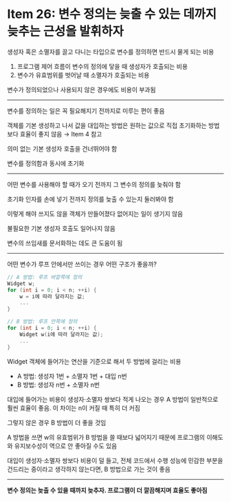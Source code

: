 # Item 26: 변수 정의는 늦출 수 있는 데까지 늦추는 근성을 발휘하자

생성자 혹은 소멸자를 끌고 다니는 타입으로 변수를 정의하면 반드시 물게 되는 비용

1. 프로그램 제어 흐름이 변수의 정의에 닿을 때 생성자가 호출되는 비용
2. 변수가 유효범위를 벗어날 때 소멸자가 호출되는 비용

변수가 정의되었으나 사용되지 않은 경우에도 비용이 부과됨

---

변수를 정의하는 일은 꼭 필요해지기 전까지로 미루는 편이 좋음

객체를 기본 생성하고 나서 값을 대입하는 방법은 원하는 값으로 직접 초기화하는 방법보다 효율이 좋지 않음 → Item 4 참고

의미 없는 기본 생성자 호출을 건너뛰어야 함

변수를 정의함과 동시에 초기화

---

어떤 변수를 사용해야 할 때가 오기 전까지 그 변수의 정의를 늦춰야 함

초기화 인자를 손에 넣기 전까지 정의를 늦출 수 있는지 둘러봐야 함

이렇게 해야 쓰지도 않을 객체가 만들어졌다 없어지는 일이 생기지 않음

불필요한 기본 생성자 호출도 일어나지 않음

변수의 쓰임새를 문서화하는 데도 큰 도움이 됨

---

어떤 변수가 루프 안에서만 쓰이는 경우 어떤 구조가 좋을까?

```c++
// A 방법: 루프 바깥쪽에 정의
Widget w;
for (int i = 0; i < n; ++i) {
    w = i에 따라 달라지는 값;
    ...
}

// B 방법: 루프 안쪽에 정의
for (int i = 0; i < n; ++i) {
    Widget w(i에 따라 달라지는 값);
    ...
}
```

Widget 객체에 들어가는 연산을 기준으로 해서 두 방법에 걸리는 비용

- A 방법: 생성자 1번 + 소멸자 1번 + 대입 n번
- B 방법: 생성자 n번 + 소멸자 n번

대입에 들어가는 비용이 생성자·소멸자 쌍보다 적게 나오는 경우 A 방법이 일반적으로 훨씬 효율이 좋음. 이 차이는 n이 커질 때 특히 더 커짐

그렇지 않은 경우 B 방법이 더 좋을 것임

A 방법을 쓰면 w의 유효범위가 B 방법을 쓸 때보다 넓어지기 때문에 프로그램의 이해도와 유지보수성이 역으로 안 좋아질 수도 있음

대입이 생성자·소멸자 쌍보다 비용이 덜 들고, 전체 코드에서 수행 성능에 민감한 부분을 건드리는 중이라고 생각하지 않는다면, B 방법으로 가는 것이 좋음

---

**변수 정의는 늦출 수 있을 때까지 늦추자. 프로그램이 더 깔끔해지며 효율도 좋아짐**

